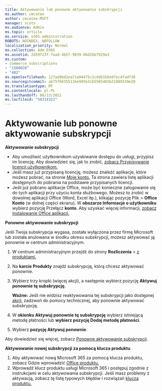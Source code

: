 ```yaml
---
title: Aktywowanie lub ponowne aktywowanie subskrypcji
ms.author: cmcatee
author: cmcatee-MSFT
manager: scotv
ms.audience: Admin
ms.topic: article
ms.service: o365-administration
ROBOTS: NOINDEX, NOFOLLOW
localization_priority: Normal
ms.collection: Adm_O365
ms.assetid: 2d59f23f-7aad-4b57-9039-0bd2bbf929a3
ms.custom:
- commerce_subscriptions
- "1500028"
- "482"
ms.openlocfilehash: 127ad8bd2ea71a04475c2cddb1b8a97ec4fadf38
ms.sourcegitcommit: ab75f66355116e995b3cb5505465b31989339e28
ms.translationtype: MT
ms.contentlocale: pl-PL
ms.lasthandoff: 08/13/2021
ms.locfileid: "58314322"
---
```

# <a name="activate-or-reactivate-a-subscription"></a>Aktywowanie lub ponowne aktywowanie subskrypcji

**Aktywowanie subskrypcji**

- Aby umożliwić użytkownikom uzyskiwanie dostępu do usługi, przypisz im licencję. Aby dowiedzieć się, jak to zrobić, [zobacz Przypisywanie licencji użytkownikom.](https://docs.microsoft.com/microsoft-365/admin/manage/assign-licenses-to-users)
- Jeśli masz już przypisaną licencję, możesz znaleźć aplikacje, które możesz pobrać, na stronie [Moje konto.](https://portal.office.com/account/#installs) Ta strona zawiera listę aplikacji dostępnych do pobrania na podstawie przypisanych licencji.
- Jeśli już pobrano aplikacje Office, może być konieczne zalogowanie się do tych aplikacji przy użyciu konta służbowego. Możesz to zrobić w dowolnej aplikacji Office (Word, Excel itp.), klikając pozycję Plik  >  **Office Konto** (w dolnej części ekranu). W **obszarze Informacje o użytkowniku** wybierz pozycję Przełącz **konto**. Aby uzyskać więcej informacji, [zobacz Instalowanie Office aplikacji.](https://docs.microsoft.com/microsoft-365/admin/setup/install-applications)

**Ponowne aktywowanie subskrypcji**

Jeśli Twoja subskrypcja wygasa, została wyłączona przez firmę Microsoft lub została anulowana w środku okresu subskrypcji, możesz aktywować ją ponownie w centrum administracyjnym.
  
1. W centrum administracyjnym przejdź do strony **Rozliczenia**  >  [z produktami.](https://go.microsoft.com/fwlink/p/?linkid=842054)
2. Na **karcie Produkty** znajdź subskrypcję, którą chcesz aktywować ponownie.
3. Wybierz trzy kropki (więcej akcji), a następnie wybierz pozycję **Aktywuj ponownie tę subskrypcję**.

    **Ważne:** Jeśli nie widzisz  reaktywowania tej subskrypcji jako dostępnej [akcji,](https://go.microsoft.com/fwlink/p/?linkid=518322) zadzwoń do pomocy technicznej, aby ponownie aktywować subskrypcję.

4. W **okienku Aktywuj ponownie tę subskrypcję** wybierz istniejącą metodę płatności lub **wybierz pozycję Dodaj metodę płatności**.
5. Wybierz **pozycję Aktywuj ponownie**.

Aby dowiedzieć się więcej, zobacz [Ponowne aktywowanie subskrypcji](https://docs.microsoft.com/microsoft-365/commerce/subscriptions/reactivate-your-subscription).

**Aktywowanie nowej subskrypcji za pomocą klucza produktu**

1. Aby aktywować nową Microsoft 365 za pomocą klucza produktu, zobacz Gdzie wprowadzić [Office produktu.](https://support.office.com/article/where-to-enter-your-office-product-key-0a82e5ae-739e-4b92-a6f4-2ec780c185db)
2. Wprowadź klucz produktu usługi Microsoft 365 i postępuj zgodnie z instrukcjami w celu aktywowania subskrypcji. Jeśli masz problemy z aktywacją, zobacz tę listę typowych błędów i rozwiązań [klucza produktu.](https://docs.microsoft.com/microsoft-365/commerce/product-key-errors-and-solutions)